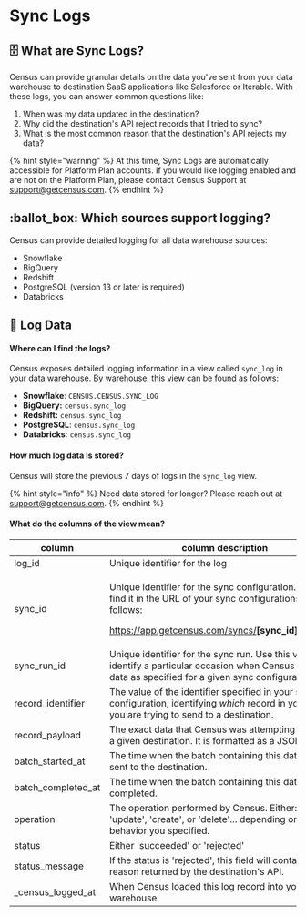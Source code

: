 # Sync Logs

## 🗄️ What are Sync Logs?

Census can provide granular details on the data you've sent from your data warehouse to destination SaaS applications like Salesforce or Iterable. With these logs, you can answer common questions like:

1. When was my data updated in the destination?
2. Why did the destination's API reject records that I tried to sync?
3. What is the most common reason that the destination's API rejects my data?

{% hint style="warning" %}
At this time, Sync Logs are automatically accessible for Platform Plan accounts. If you would like logging enabled and are not on the Platform Plan, please contact Census Support at support@getcensus.com.
{% endhint %}

## :ballot\_box: Which sources support logging?

Census can provide detailed logging for all data warehouse sources:

* Snowflake
* BigQuery
* Redshift
* PostgreSQL (version 13 or later is required)
* Databricks

## 🧮 Log Data

#### Where can I find the logs?

Census exposes detailed logging information in a view called `sync_log` in your data warehouse. By warehouse, this view can be found as follows:

* **Snowflake**: `CENSUS.CENSUS.SYNC_LOG`
* **BigQuery:** `census.sync_log`
* **Redshift:** `census.sync_log`
* **PostgreSQL**: `census.sync_log`
* **Databricks**: `census.sync_log`

#### How much log data is stored?

Census will store the previous 7 days of logs in the `sync_log` view.

{% hint style="info" %}
Need data stored for longer? Please reach out at support@getcensus.com.
{% endhint %}

#### What do the columns of the view mean?

| column               | column description                                                                                                                                                                                |
| -------------------- | ------------------------------------------------------------------------------------------------------------------------------------------------------------------------------------------------- |
| log\_id              | Unique identifier for the log                                                                                                                                                                     |
| sync\_id             | <p>Unique identifier for the sync configuration. You can find it in the URL of your sync configurations as follows:</p><p>https://app.getcensus.com/syncs/<strong>[sync_id]</strong>/overview</p> |
| sync\_run\_id        | Unique identifier for the sync run. Use this value to identify a particular occasion when Census sends data as specified for a given sync configuration.                                          |
| record\_identifier   | The value of the identifier specified in your sync configuration, identifying _which_ record in your source you are trying to send to a destination.                                              |
| record\_payload      | The exact data that Census was attempting to send to a given destination. It is formatted as a JSON object.                                                                                       |
| batch\_started\_at   | The time when the batch containing this data was sent to the destination.                                                                                                                         |
| batch\_completed\_at | The time when the batch containing this data completed.                                                                                                                                           |
| operation            | The operation performed by Census. Either: 'upsert', 'update', 'create', or 'delete'... depending on the sync behavior you specified.                                                             |
| status               | Either 'succeeded' or 'rejected'                                                                                                                                                                  |
| status\_message      | If the status is 'rejected', this field will contain the reason returned by the destination's API.                                                                                                |
| \_census\_logged\_at | When Census loaded this log record into your data warehouse.                                                                                                                                      |
